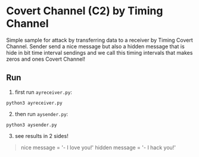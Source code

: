 # Covert Channel (C2) by Timing Channel

Simple sample for attack by transferring data to a receiver by 
Timing Covert Channel. Sender send a nice message but also a 
hidden message that is hide in bit time interval sendings and 
we call this timing intervals that makes zeros and ones Covert
Channel!

## Run

1. first run `ayreceiver.py`:
```shell
python3 ayreceiver.py
```
2. then run `aysender.py`:
```shell
python3 aysender.py
```
3. see results in 2 sides!

> nice message   = '- I love you!'
> hidden message = '- I hack you!'
